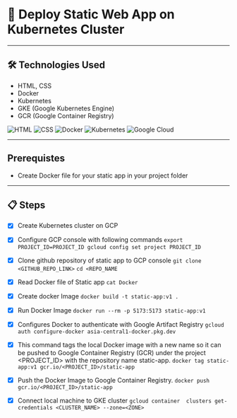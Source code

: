 # 🚀 Deploy Static Web App on Kubernetes Cluster

---

## 🛠 Technologies Used

- HTML, CSS  
- Docker  
- Kubernetes  
- GKE (Google Kubernetes Engine)  
- GCR (Google Container Registry)  

![HTML](https://img.icons8.com/color/48/html-5--v1.png)
![CSS](https://img.icons8.com/color/48/css3.png)
![Docker](https://img.icons8.com/color/48/docker.png)
![Kubernetes](https://img.icons8.com/color/48/kubernetes.png)
![Google Cloud](https://img.icons8.com/color/48/google-cloud.png)

---
## Prerequistes
  - Create Docker file for your static app in your project folder
---

## 📋 Steps
- [x] Create Kubernetes cluster on GCP
- [x] Configure GCP console with following commands
      ```
      export PROJECT_ID=PROJECT_ID
      gcloud config set project PROJECT_ID
      ```
- [x] Clone github repository of static app to GCP console
```git clone <GITHUB_REPO_LINK>```
```cd <REPO_NAME```

- [x] Read Docker file of Static app
```cat Docker```

- [x] Create docker Image 
```docker build -t static-app:v1 .```

- [x] Run Docker Image
```docker run --rm -p 5173:5173 static-app:v1```

- [x] Configures Docker to authenticate with Google Artifact Registry
```gcloud auth configure-docker asia-central1-docker.pkg.dev```

- [x] This command tags the local Docker image with a new name so it can be pushed to Google Container Registry (GCR) under the project <PROJECT_ID> with the repository name static-app.
```docker tag static-app:v1 gcr.io/<PROJECT_ID>/static-app```

- [x] Push the Docker Image to Google Container Registry.
```docker push gcr.io/<PROJECT_ID>/static-app```

- [x] Connect local machine to GKE cluster
```gcloud container  clusters get-credentials <CLUSTER_NAME> --zone=<ZONE>```


